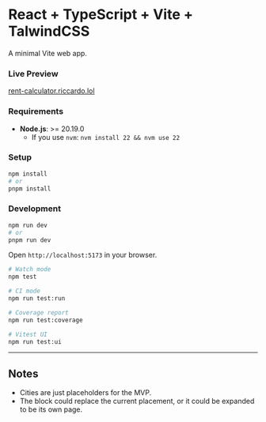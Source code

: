 # React + TypeScript + Vite + TalwindCSS

A minimal Vite web app.

### Live Preview

[rent-calculator.riccardo.lol](https://rent-calculator.riccardo.lol)


### Requirements

- **Node.js**: >= 20.19.0  
  - If you use `nvm`: `nvm install 22 && nvm use 22`

### Setup
```bash
npm install
# or
pnpm install
```

### Development
```bash
npm run dev
# or 
pnpm run dev
```
Open `http://localhost:5173` in your browser.

```bash
# Watch mode
npm test

# CI mode
npm run test:run

# Coverage report
npm run test:coverage

# Vitest UI
npm run test:ui
```

-----
## Notes

- Cities are just placeholders for the MVP.
- The block could replace the current placement, or it could be expanded to be its own page.